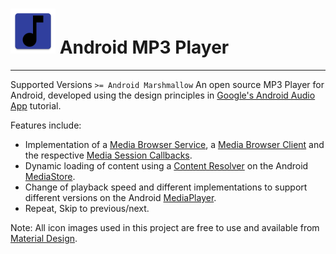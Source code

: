 # ![Android MP3 Player](app/src/main/res/mipmap-hdpi/my_app_icon.png) Android MP3 Player
---
Supported Versions `>= Android Marshmallow`
An open source MP3 Player for Android, developed using the design principles in [Google's Android Audio App](https://developer.android.com/guide/topics/media-apps/audio-app/building-an-audio-app) tutorial.

Features include:  
- Implementation of a [Media Browser Service](https://developer.android.com/guide/topics/media-apps/audio-app/building-a-mediabrowserservice.html), a [Media Browser Client](https://developer.android.com/guide/topics/media-apps/audio-app/building-a-mediabrowser-client.html) and the respective [Media Session Callbacks](https://developer.android.com/guide/topics/media-apps/audio-app/mediasession-callbacks.html).  
- Dynamic loading of content using a [Content Resolver](https://developer.android.com/guide/topics/providers/content-provider-basics) on the Android [MediaStore](https://developer.android.com/reference/android/provider/MediaStore).  
- Change of playback speed and different implementations to support different versions on the Android [MediaPlayer](https://developer.android.com/reference/android/media/MediaPlayer).  
- Repeat, Skip to previous/next.

Note: All icon images used in this project are free to use and available from [Material Design](http://material.io).
